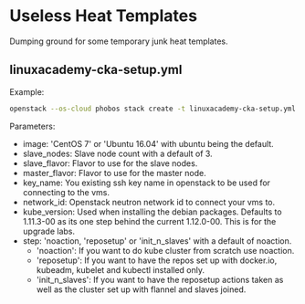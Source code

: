# Useless Heat Templates
Dumping ground for some temporary junk heat templates.

## linuxacademy-cka-setup.yml 

Example:
```bash
openstack --os-cloud phobos stack create -t linuxacademy-cka-setup.yml --parameter step=init_n_slaves shannon-kubernetes
```

Parameters:

* image: 'CentOS 7' or 'Ubuntu 16.04' with ubuntu being the default.
* slave_nodes: Slave node count with a default of 3.
* slave_flavor: Flavor to use for the slave nodes.
* master_flavor: Flavor to use for the master node.
* key_name: You existing ssh key name in openstack to be used for connecting to the vms.
* network_id: Openstack neutron network id to connect your vms to.
* kube_version: Used when installing the debian packages.  Defaults to 1.11.3-00 as its one step behind the current 1.12.0-00. This is for the upgrade labs.
* step: 'noaction, 'reposetup' or 'init_n_slaves' with a default of noaction.  
  * 'noaction': If you want to do kube cluster from scratch use noaction.  
  * 'reposetup': If you want to have the repos set up with docker.io, kubeadm, kubelet and kubectl installed only.
  * 'init_n_slaves': If you want to have the reposetup actions taken as well as the cluster set up with flannel and slaves joined.


